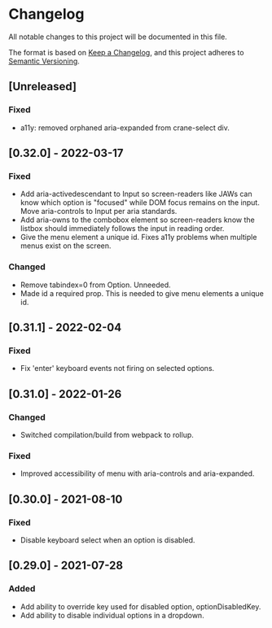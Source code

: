 # Changelog

All notable changes to this project will be documented in this file.

The format is based on [Keep a Changelog](https://keepachangelog.com/en/1.0.0/),
and this project adheres to [Semantic Versioning](https://semver.org/spec/v2.0.0.html).

## [Unreleased]

### Fixed

- a11y: removed orphaned aria-expanded from crane-select div.

## [0.32.0] - 2022-03-17

### Fixed

- Add aria-activedescendant to Input so screen-readers like JAWs can know which option is "focused" while DOM focus remains on the input.
  Move aria-controls to Input per aria standards.
- Add aria-owns to the combobox element so screen-readers know the listbox should immediately follows the input in reading order.
- Give the menu element a unique id. Fixes a11y problems when multiple menus exist on the screen.

### Changed

- Remove tabindex=0 from Option. Unneeded.
- Made id a required prop. This is needed to give menu elements a unique id.

## [0.31.1] - 2022-02-04

### Fixed

- Fix 'enter' keyboard events not firing on selected options.

## [0.31.0] - 2022-01-26

### Changed

- Switched compilation/build from webpack to rollup.

### Fixed

- Improved accessibility of menu with aria-controls and aria-expanded.

## [0.30.0] - 2021-08-10

### Fixed

- Disable keyboard select when an option is disabled.

## [0.29.0] - 2021-07-28

### Added

- Add ability to override key used for disabled option, optionDisabledKey.
- Add ability to disable individual options in a dropdown.
